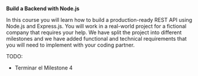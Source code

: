 **Build a Backend with Node.js**

In this course you will learn how to build a production-ready REST API using Node.js and Express.js. You will work in a real-world project for a fictional company that requires your help. We have split the project into different milestones and we have added functional and technical requirements that you will need to implement with your coding partner.

TODO:
* Terminar el Milestone 4


